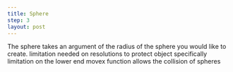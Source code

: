 ```yaml
---
title: Sphere
step: 3
layout: post
---
```

The sphere takes an argument of the radius of the sphere you would like to create. 
limitation needed on resolutions to protect object specifically limitation on the lower end
movex function allows the collision of spheres
<script src="https://gist.github.com/madhephaestus/09a7c973ba854d9b8d35.js"></script>
